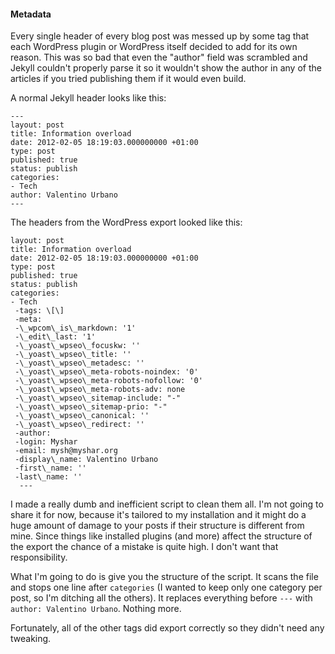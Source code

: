 
#### Metadata

Every single header of every blog post was messed up by some tag that each WordPress plugin or WordPress itself decided to add for its own reason. This was so bad that even the "author" field was scrambled and Jekyll couldn't properly parse it so it wouldn't show the author in any of the articles if you tried publishing them if it would even build.

A normal Jekyll header looks like this:

```
---
layout: post
title: Information overload
date: 2012-02-05 18:19:03.000000000 +01:00
type: post
published: true
status: publish
categories:
- Tech
author: Valentino Urbano
---
```

The headers from the WordPress export looked like this:

```
layout: post
title: Information overload
date: 2012-02-05 18:19:03.000000000 +01:00
type: post
published: true
status: publish
categories:
- Tech
 -tags: \[\]
 -meta:
 -\_wpcom\_is\_markdown: '1'
 -\_edit\_last: '1'
 -\_yoast\_wpseo\_focuskw: ''
 -\_yoast\_wpseo\_title: ''
 -\_yoast\_wpseo\_metadesc: ''
 -\_yoast\_wpseo\_meta-robots-noindex: '0'
 -\_yoast\_wpseo\_meta-robots-nofollow: '0'
 -\_yoast\_wpseo\_meta-robots-adv: none
 -\_yoast\_wpseo\_sitemap-include: "-"
 -\_yoast\_wpseo\_sitemap-prio: "-"
 -\_yoast\_wpseo\_canonical: ''
 -\_yoast\_wpseo\_redirect: ''
 -author:
 -login: Myshar
 -email: mysh@myshar.org
 -display\_name: Valentino Urbano
 -first\_name: ''
 -last\_name: ''
  ---
```

I made a really dumb and inefficient script to clean them all. I'm not going to share it for now, because it's tailored to my installation and it might do a huge amount of damage to your posts if their structure is different from mine. Since things like installed plugins (and more) affect the structure of the export the chance of a mistake is quite high. I don't want that responsibility.

What I'm going to do is give you the structure of the script. It scans the file and stops one line after `categories` (I wanted to keep only one category per post, so I'm ditching all the others). It replaces everything before `---` with `author: Valentino Urbano`. Nothing more.

Fortunately, all of the other tags did export correctly so they didn't need any tweaking.


